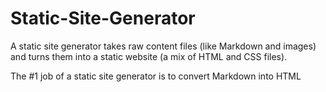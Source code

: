 # Static-Site-Generator
A static site generator takes raw content files (like Markdown and images) and turns them into a static website (a mix of HTML and CSS files).

The #1 job of a static site generator is to convert Markdown into HTML

